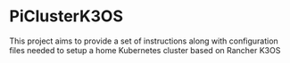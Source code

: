 # PiClusterK3OS
This project aims to provide a set of instructions along with configuration files needed to setup a home Kubernetes cluster based on Rancher K3OS
